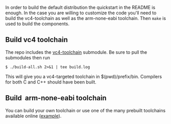 
In order to build the default distribution the quickstart in the README is enough. In the case you are willing to customize the code you'll need to build the vc4-toolchain as well as the arm-none-eabi toolchain. Then `make` is used to build the components.

## Build vc4 toolchain

The repo includes the [vc4-toolchain](https://github.com/itszor/vc4-toolchain) submodule. Be sure to pull the submodules then run 

`$ ./build-all.sh 2>&1 | tee build.log`

This will give you a vc4-targeted toolchain in $(pwd)/prefix/bin. Compilers for both C and C++ should have been built.


## Build  arm-none-eabi toolchain

You can build your own toolchain or use one of the many prebuilt toolchains available online ([example](http://newos.org/toolchains/arm-eabi-5.3.0-Linux-x86_64.tar.xz)).
